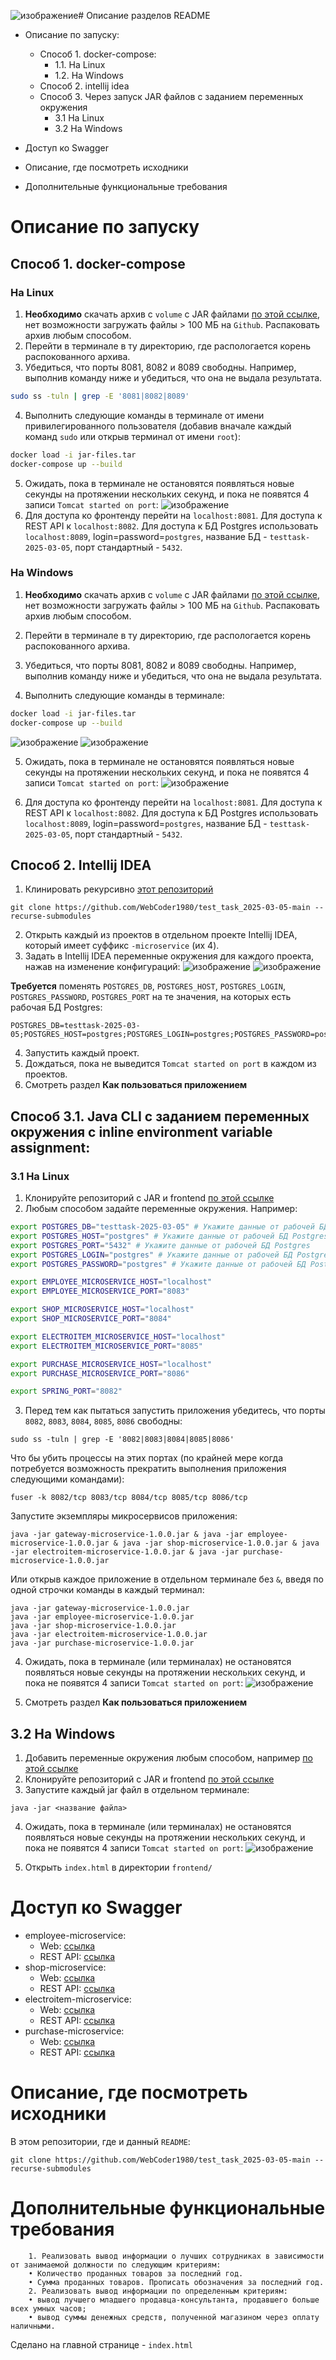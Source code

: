 ![изображение](https://github.com/user-attachments/assets/b0414e15-304d-4e1f-a7bf-9c8944dd638f)# Описание разделов README
- Описание по запуску:
  - Способ 1. docker-compose:
    - 1.1. На Linux
    - 1.2. На Windows
  - Способ 2. intellij idea
  - Способ 3. Через запуск JAR файлов с заданием переменных окружения
    - 3.1 На Linux
    - 3.2 На Windows

- Доступ ко Swagger
- Описание, где посмотреть исходники
- Дополнительные функциональные требования

# Описание по запуску

## Способ 1. docker-compose

### На Linux
1. **Необходимо** скачать архив с `volume` с JAR файлами [по этой ссылке](https://drive.google.com/file/d/1BPfEaaM9GeklKWGKh3cTCtoYJ4CHPFnE/view?usp=sharing), нет возможности загружать файлы > 100 МБ на `Github`. Распаковать архив любым способом.
2. Перейти в терминале в ту директорию, где распологается корень распокованного архива.
3. Убедиться, что порты 8081, 8082 и 8089 свободны. Например, выполнив команду ниже и убедиться, что она не выдала результата.
```bash
sudo ss -tuln | grep -E '8081|8082|8089'
```
4. Выполнить следующие команды в терминале от имени привилегированного пользователя (добавив вначале каждый команд `sudo` или открыв терминал от имени `root`):
```bash
docker load -i jar-files.tar
docker-compose up --build
```
5. Ожидать, пока в терминале не остановятся появляться новые секунды на протяжении нескольких секунд, и пока не появятся 4 записи `Tomcat started on port`: 
![изображение](https://github.com/user-attachments/assets/2d05078e-4fec-4e72-95b4-4a0e0ef5e5b8)
6. Для доступа ко фронтенду перейти на `localhost:8081`. Для доступа к REST API к `localhost:8082`. Для доступа к БД Postgres использовать `localhost:8089`, login=password=`postgres`, название БД - `testtask-2025-03-05`, порт стандартный - `5432`.

### На Windows

1. **Необходимо** скачать архив с `volume` с JAR файлами [по этой ссылке](https://drive.google.com/file/d/1BPfEaaM9GeklKWGKh3cTCtoYJ4CHPFnE/view?usp=sharing), нет возможности загружать файлы > 100 МБ на `Github`. Распаковать архив любым способом.
2. Перейти в терминале в ту директорию, где распологается корень распокованного архива.
3. Убедиться, что порты 8081, 8082 и 8089 свободны. Например, выполнив команду ниже и убедиться, что она не выдала результата.

4. Выполнить следующие команды в терминале:
```bash
docker load -i jar-files.tar
docker-compose up --build
```

![изображение](https://github.com/user-attachments/assets/c2025b37-ef48-4e32-8204-42b7254bdd5b)
![изображение](https://github.com/user-attachments/assets/de9b6ccb-9049-4698-b608-05e7a330fec9)


5. Ожидать, пока в терминале не остановятся появляться новые секунды на протяжении нескольких секунд, и пока не появятся 4 записи `Tomcat started on port`: 
![изображение](https://github.com/user-attachments/assets/7e228483-b766-4189-83cd-013f5dc225dc)


6. Для доступа ко фронтенду перейти на `localhost:8081`. Для доступа к REST API к `localhost:8082`. Для доступа к БД Postgres использовать `localhost:8089`, login=password=`postgres`, название БД - `testtask-2025-03-05`, порт стандартный - `5432`.

## Способ 2. Intellij IDEA
1. Клинировать рекурсивно [этот репозиторий](https://github.com/WebCoder1980/test_task_2025-03-05-main)
```
git clone https://github.com/WebCoder1980/test_task_2025-03-05-main --recurse-submodules
```

2. Открыть каждый из проектов в отдельном проекте Intellij IDEA, который имеет суффикс `-microservice` (их 4).
3. Задать в Intellij IDEA переменные окружения для каждого проекта, нажав на изменение конфигураций:
![изображение](https://github.com/user-attachments/assets/0b4789b5-baed-4851-ac06-8a17daeb240f)
![изображение](https://github.com/user-attachments/assets/4f06bb4b-670b-4023-88a0-3c74bf8c8e76)

**Требуется** поменять `POSTGRES_DB`, `POSTGRES_HOST`, `POSTGRES_LOGIN`, `POSTGRES_PASSWORD`, `POSTGRES_PORT` на те значения, на которых есть рабочая БД Postgres:
```
POSTGRES_DB=testtask-2025-03-05;POSTGRES_HOST=postgres;POSTGRES_LOGIN=postgres;POSTGRES_PASSWORD=postgres;POSTGRES_PORT=5432;EMPLOYEE_MICROSERVICE_HOST=localhost;EMPLOYEE_MICROSERVICE_PORT=8083;SHOP_MICROSERVICE_HOST=localhost;SHOP_MICROSERVICE_PORT=8084;ELECTROITEM_MICROSERVICE_HOST=localhost;ELECTROITEM_MICROSERVICE_PORT=8085;PURCHASE_MICROSERVICE_HOST=localhost;PURCHASE_MICROSERVICE_PORT=8086;SPRING_PORT=8082;POSTGRES_USER=postgres
```
4. Запустить каждый проект.
5. Дождаться, пока не выведится `Tomcat started on port` в каждом из проектов.
6. Смотреть раздел **Как пользоваться приложением**

## Способ 3.1. Java CLI с заданием переменных окружения c inline environment variable assignment:

### 3.1 На Linux
1. Клонируйте репозиторий с JAR и frontend [по этой ссылке](https://github.com/WebCoder1980/test_task_2025-03-05-run)
2. Любым способом задайте переменные окружения. Например:
```bash
export POSTGRES_DB="testtask-2025-03-05" # Укажите данные от рабочей БД Postgres
export POSTGRES_HOST="postgres" # Укажите данные от рабочей БД Postgres
export POSTGRES_PORT="5432" # Укажите данные от рабочей БД Postgres
export POSTGRES_LOGIN="postgres" # Укажите данные от рабочей БД Postgres
export POSTGRES_PASSWORD="postgres" # Укажите данные от рабочей БД Postgres

export EMPLOYEE_MICROSERVICE_HOST="localhost"
export EMPLOYEE_MICROSERVICE_PORT="8083"

export SHOP_MICROSERVICE_HOST="localhost"
export SHOP_MICROSERVICE_PORT="8084"

export ELECTROITEM_MICROSERVICE_HOST="localhost"
export ELECTROITEM_MICROSERVICE_PORT="8085"

export PURCHASE_MICROSERVICE_HOST="localhost"
export PURCHASE_MICROSERVICE_PORT="8086"

export SPRING_PORT="8082"
```

3. Перед тем как пытаться запустить приложения убедитесь, что порты `8082`, `8083`, `8084`, `8085`, `8086` свободны:
```
sudo ss -tuln | grep -E '8082|8083|8084|8085|8086'
```

Что бы убить процессы на этих портах (по крайней мере когда потребуется возможность прекратить выполнения приложения следующими командами):
```
fuser -k 8082/tcp 8083/tcp 8084/tcp 8085/tcp 8086/tcp
```

Запустите экземпляры микросервисов приложения:
```
java -jar gateway-microservice-1.0.0.jar & java -jar employee-microservice-1.0.0.jar & java -jar shop-microservice-1.0.0.jar & java -jar electroitem-microservice-1.0.0.jar & java -jar purchase-microservice-1.0.0.jar
```
Или открыв каждое приложение в отдельном терминале без `&`, введя по одной строчки команды в каждый терминал:
```
java -jar gateway-microservice-1.0.0.jar
java -jar employee-microservice-1.0.0.jar
java -jar shop-microservice-1.0.0.jar
java -jar electroitem-microservice-1.0.0.jar
java -jar purchase-microservice-1.0.0.jar
```

4. Ожидать, пока в терминале (или терминалах) не остановятся появляться новые секунды на протяжении нескольких секунд, и пока не появятся 4 записи `Tomcat started on port`: 
![изображение](https://github.com/user-attachments/assets/2d05078e-4fec-4e72-95b4-4a0e0ef5e5b8)

5. Смотреть раздел **Как пользоваться приложением**

## 3.2 На Windows
1. Добавить переменные окружения любым способом, например [по этой ссылке](https://remontka.pro/environment-variables-windows/)
2. Клонируйте репозиторий с JAR и frontend [по этой ссылке](https://github.com/WebCoder1980/test_task_2025-03-05-run)
3. Запустите каждый jar файл в отдельном терминале:
```
java -jar <название файла>
```

4. Ожидать, пока в терминале (или терминалах) не остановятся появляться новые секунды на протяжении нескольких секунд, и пока не появятся 4 записи `Tomcat started on port`: 
![изображение](https://github.com/user-attachments/assets/2d05078e-4fec-4e72-95b4-4a0e0ef5e5b8)

5. Открыть `index.html` в директории `frontend/`

# Доступ ко Swagger
- employee-microservice:
  - Web: [ссылка](http://localhost:8082/estore/api/employee/swaggerui.html)
  - REST API: [ссылка](http://localhost:8082/estore/api/employee/swaggerapi)
- shop-microservice:
  - Web: [ссылка](localhost:8082/estore/api/shop/swaggerui.html)
  - REST API: [ссылка](localhost:8082/estore/api/shop/swaggerapi)
- electroitem-microservice:
  - Web: [ссылка](localhost:8082/estore/api/electroitem/swaggerui.html)
  - REST API: [ссылка](localhost:8082/estore/api/electroitem/swaggerapi)
- purchase-microservice:
  - Web: [ссылка](localhost:8082/estore/api/purchase/swaggerui.html)
  - REST API: [ссылка](localhost:8082/estore/api/purchase/swaggerapi)

# Описание, где посмотреть исходники

В этом репозитории, где и данный `README`:
```
git clone https://github.com/WebCoder1980/test_task_2025-03-05-main --recurse-submodules
```

# Дополнительные функциональные требования

```
    1. Реализовать вывод информации о лучших сотрудниках в зависимости от занимаемой должности по следующим критериям:
    • Количество проданных товаров за последний год.
    • Сумма проданных товаров. Прописать обозначения за последний год.
    2. Реализовать вывод информации по определенным критериям:
    • вывод лучшего младшего продавца-консультанта, продавшего больше всех умных часов;
    • вывод суммы денежных средств, полученной магазином через оплату наличными.
```
Сделано на главной странице - `index.html`
